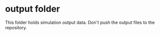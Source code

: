 # output folder
This folder holds simulation output data.
Don't push the output files to the repository.